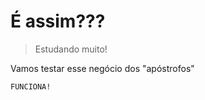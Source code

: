 <h1>É assim???</h1>

> Estudando muito!

Vamos testar esse negócio dos "apóstrofos"

```
FUNCIONA!
```
